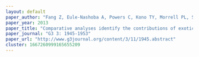 ```yaml
---
layout: default
paper_author: "Fang Z, Eule-Nashoba A, Powers C, Kono TY, Morrell PL, Smith KP"
paper_year: 2013
paper_title: "Comparative analyses identify the contributions of exotic donors to disease resistance in a barley experimental population"
paper_journal: "G3 3: 1945-1953"
paper_url: "http://www.g3journal.org/content/3/11/1945.abstract"
cluster: 1667260999165655209
---
```

